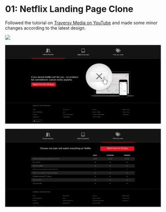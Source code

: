 # 01: Netflix Landing Page Clone

Followed the tutorial on [Traversy Media on YouTube](https://www.youtube.com/watch?v=P7t13SGytRk&ab_channel=TraversyMedia) and made some minor changes according to the latest design. 

![](info/img1.png)

![](info/img2.png)

![](info/img3.png)